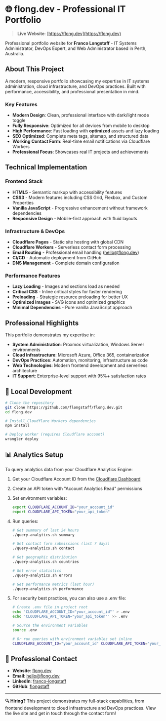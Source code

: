 # 🌐 flong.dev - Professional IT Portfolio

> **Live Website**: [https://flong.dev](https://flong.dev)

Professional portfolio website for **Franco Longstaff** - IT Systems Administrator, DevOps Expert, and Web Administrator based in Perth, Australia.

## About This Project

A modern, responsive portfolio showcasing my expertise in IT systems administration, cloud infrastructure, and DevOps practices. Built with performance, accessibility, and professional presentation in mind.

### Key Features

- **Modern Design**: Clean, professional interface with dark/light mode toggle
- **Fully Responsive**: Optimized for all devices from mobile to desktop
- **High Performance**: Fast loading with **optimized** assets and lazy loading
- **SEO Optimized**: Complete meta tags, sitemap, and structured data
- **Working Contact Form**: Real-time email notifications via Cloudflare Workers
- **Professional Focus**: Showcases real IT projects and achievements

## Technical Implementation

### Frontend Stack
- **HTML5** - Semantic markup with accessibility features
- **CSS3** - Modern features including CSS Grid, Flexbox, and Custom Properties
- **Vanilla JavaScript** - Progressive enhancement without framework dependencies
- **Responsive Design** - Mobile-first approach with fluid layouts

### Infrastructure & DevOps
- **Cloudflare Pages** - Static site hosting with global CDN
- **Cloudflare Workers** - Serverless contact form processing
- **Email Routing** - Professional email handling (hello@flong.dev)
- **CI/CD** - Automatic deployment from GitHub
- **DNS Management** - Complete domain configuration

### Performance Features
- **Lazy Loading** - Images and sections load as needed
- **Critical CSS** - Inline critical styles for faster rendering
- **Preloading** - Strategic resource preloading for better UX
- **Optimized Images** - SVG icons and optimized graphics
- **Minimal Dependencies** - Pure vanilla JavaScript approach

## Professional Highlights

This portfolio demonstrates my expertise in:

- **System Administration**: Proxmox virtualization, Windows Server environments
- **Cloud Infrastructure**: Microsoft Azure, Office 365, containerization
- **DevOps Practices**: Automation, monitoring, infrastructure as code
- **Web Technologies**: Modern frontend development and serverless architecture
- **IT Support**: Enterprise-level support with 95%+ satisfaction rates

## 🔧 Local Development

```bash
# Clone the repository
git clone https://github.com/flongstaff/flong.dev.git
cd flong.dev

# Install Cloudflare Workers dependencies
npm install

# Deploy worker (requires Cloudflare account)
wrangler deploy

```

## 📊 Analytics Setup

To query analytics data from your Cloudflare Analytics Engine:

1. Get your Cloudflare Account ID from the [Cloudflare Dashboard](https://dash.cloudflare.com/)
2. Create an API token with "Account Analytics Read" permissions
3. Set environment variables:
   ```bash
   export CLOUDFLARE_ACCOUNT_ID="your_account_id"
   export CLOUDFLARE_API_TOKEN="your_api_token"
   ```

4. Run queries:
   ```bash
   # Get summary of last 24 hours
   ./query-analytics.sh summary
   
   # Get contact form submissions (last 7 days)
   ./query-analytics.sh contact
   
   # Get geographic distribution
   ./query-analytics.sh countries
   
   # Get error statistics
   ./query-analytics.sh errors
   
   # Get performance metrics (last hour)
   ./query-analytics.sh performance
   ```

5. For security best practices, you can also use a .env file:
   ```bash
   # Create .env file in project root
   echo 'CLOUDFLARE_ACCOUNT_ID="your_account_id"' > .env
   echo 'CLOUDFLARE_API_TOKEN="your_api_token"' >> .env
   
   # Source the environment variables
   source .env
   
   # Or run queries with environment variables set inline
   CLOUDFLARE_ACCOUNT_ID="your_account_id" CLOUDFLARE_API_TOKEN="your_api_token" ./query-analytics.sh summary
   ```

## 💼 Professional Contact

- **Website**: [flong.dev](https://flong.dev)
- **Email**: [hello@flong.dev](mailto:hello@flong.dev)
- **LinkedIn**: [franco-longstaff](https://www.linkedin.com/in/franco-longstaff)
- **GitHub**: [flongstaff](https://github.com/flongstaff)

---

**🔍 Hiring?** This project demonstrates my full-stack capabilities, from frontend development to cloud infrastructure and DevOps practices. View the live site and get in touch through the contact form!

